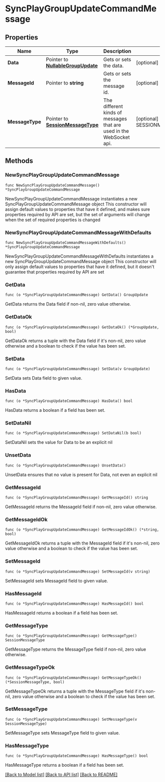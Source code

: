 # SyncPlayGroupUpdateCommandMessage

## Properties

Name | Type | Description | Notes
------------ | ------------- | ------------- | -------------
**Data** | Pointer to [**NullableGroupUpdate**](GroupUpdate.md) | Gets or sets the data. | [optional] 
**MessageId** | Pointer to **string** | Gets or sets the message id. | [optional] 
**MessageType** | Pointer to [**SessionMessageType**](SessionMessageType.md) | The different kinds of messages that are used in the WebSocket api. | [optional] [readonly] [default to SESSIONMESSAGETYPE_SYNC_PLAY_GROUP_UPDATE]

## Methods

### NewSyncPlayGroupUpdateCommandMessage

`func NewSyncPlayGroupUpdateCommandMessage() *SyncPlayGroupUpdateCommandMessage`

NewSyncPlayGroupUpdateCommandMessage instantiates a new SyncPlayGroupUpdateCommandMessage object
This constructor will assign default values to properties that have it defined,
and makes sure properties required by API are set, but the set of arguments
will change when the set of required properties is changed

### NewSyncPlayGroupUpdateCommandMessageWithDefaults

`func NewSyncPlayGroupUpdateCommandMessageWithDefaults() *SyncPlayGroupUpdateCommandMessage`

NewSyncPlayGroupUpdateCommandMessageWithDefaults instantiates a new SyncPlayGroupUpdateCommandMessage object
This constructor will only assign default values to properties that have it defined,
but it doesn't guarantee that properties required by API are set

### GetData

`func (o *SyncPlayGroupUpdateCommandMessage) GetData() GroupUpdate`

GetData returns the Data field if non-nil, zero value otherwise.

### GetDataOk

`func (o *SyncPlayGroupUpdateCommandMessage) GetDataOk() (*GroupUpdate, bool)`

GetDataOk returns a tuple with the Data field if it's non-nil, zero value otherwise
and a boolean to check if the value has been set.

### SetData

`func (o *SyncPlayGroupUpdateCommandMessage) SetData(v GroupUpdate)`

SetData sets Data field to given value.

### HasData

`func (o *SyncPlayGroupUpdateCommandMessage) HasData() bool`

HasData returns a boolean if a field has been set.

### SetDataNil

`func (o *SyncPlayGroupUpdateCommandMessage) SetDataNil(b bool)`

 SetDataNil sets the value for Data to be an explicit nil

### UnsetData
`func (o *SyncPlayGroupUpdateCommandMessage) UnsetData()`

UnsetData ensures that no value is present for Data, not even an explicit nil
### GetMessageId

`func (o *SyncPlayGroupUpdateCommandMessage) GetMessageId() string`

GetMessageId returns the MessageId field if non-nil, zero value otherwise.

### GetMessageIdOk

`func (o *SyncPlayGroupUpdateCommandMessage) GetMessageIdOk() (*string, bool)`

GetMessageIdOk returns a tuple with the MessageId field if it's non-nil, zero value otherwise
and a boolean to check if the value has been set.

### SetMessageId

`func (o *SyncPlayGroupUpdateCommandMessage) SetMessageId(v string)`

SetMessageId sets MessageId field to given value.

### HasMessageId

`func (o *SyncPlayGroupUpdateCommandMessage) HasMessageId() bool`

HasMessageId returns a boolean if a field has been set.

### GetMessageType

`func (o *SyncPlayGroupUpdateCommandMessage) GetMessageType() SessionMessageType`

GetMessageType returns the MessageType field if non-nil, zero value otherwise.

### GetMessageTypeOk

`func (o *SyncPlayGroupUpdateCommandMessage) GetMessageTypeOk() (*SessionMessageType, bool)`

GetMessageTypeOk returns a tuple with the MessageType field if it's non-nil, zero value otherwise
and a boolean to check if the value has been set.

### SetMessageType

`func (o *SyncPlayGroupUpdateCommandMessage) SetMessageType(v SessionMessageType)`

SetMessageType sets MessageType field to given value.

### HasMessageType

`func (o *SyncPlayGroupUpdateCommandMessage) HasMessageType() bool`

HasMessageType returns a boolean if a field has been set.


[[Back to Model list]](../README.md#documentation-for-models) [[Back to API list]](../README.md#documentation-for-api-endpoints) [[Back to README]](../README.md)



